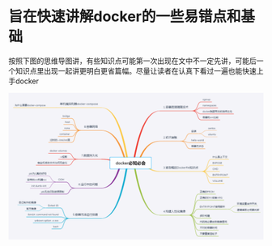 # 旨在快速讲解docker的一些易错点和基础

按照下图的思维导图讲，有些知识点可能第一次出现在文中不一定先讲，可能后一个知识点里出现一起讲更明白更省篇幅。尽量让读者在认真下看过一遍也能快速上手docker

![](.gitbook/assets/image.png)

